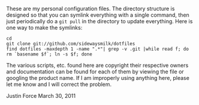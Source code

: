 These are my personal configuration files. The directory structure is designed
so that you can symlink everything with a single command, then just
periodically do a `git pull` in the directory to update everything. Here is one
way to make the symlinks:

    cd
    git clone git://github.com/sidewaysmilk/dotfiles
    find dotfiles -maxdepth 1 -name ".*"| grep -v .git |while read f; do rm `basename $f`; ln -s $f; done

The various scripts, etc. found here are copyright their respective owners and
documentation can be found for each of them by viewing the file or googling the
product name. If I am improperly using anything here, please let me know and I
will correct the problem.

Justin Force
March 30, 2011


